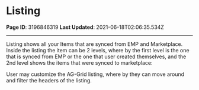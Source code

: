 # Listing

**Page ID**: 3196846319
**Last Updated**: 2021-06-18T02:06:35.534Z

---

Listing shows all your Items that are synced from EMP and Marketplace. Inside the listing the item can be 2 levels, where by the first level is the one that is synced from EMP or the one that user created themselves, and the 2nd level shows the items that were synced to marketplace:

User may customize the AG-Grid listing, where by they can move around and filter the headers of the listing.
